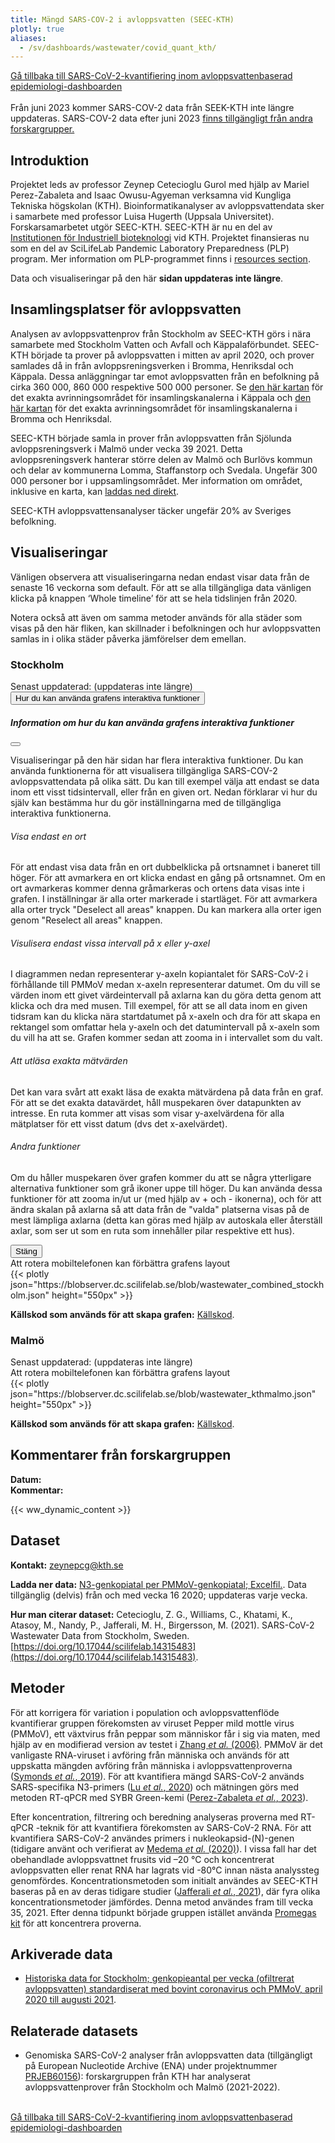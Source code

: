 ```yaml
---
title: Mängd SARS-COV-2 i avloppsvatten (SEEC-KTH)
plotly: true
aliases:
  - /sv/dashboards/wastewater/covid_quant_kth/
---
```


<div class="mt-3">
  <a href="/sv/dashboards/wastewater/covid_quantification/"><i class="bi bi-arrow-left-circle-fill"></i> Gå tillbaka till SARS-CoV-2-kvantifiering inom avloppsvattenbaserad epidemiologi-dashboarden</a>
</div>
<br>

<div class="alert alert-info">Från juni 2023 kommer SARS-COV-2 data från SEEK-KTH inte längre uppdateras. SARS-COV-2 data efter juni 2023 <a href="/sv/dashboards/wastewater/covid_quantification/covid_quant_slu/">finns tillgängligt från andra forskargrupper.</a></div>


## Introduktion

Projektet leds av professor Zeynep Cetecioglu Gurol med hjälp av Mariel Perez-Zabaleta and Isaac Owusu-Agyeman verksamna vid Kungliga Tekniska högskolan (KTH). Bioinformatikanalyser av avloppsvattendata sker i samarbete med professor Luisa Hugerth (Uppsala Universitet). Forskarsamarbetet utgör SEEC-KTH. SEEC-KTH är nu en del av [Institutionen för Industriell bioteknologi](https://www.kth.se/dib/department-of-industrial-biotechnology-1.783103) vid KTH. Projektet finansieras nu som en del av SciLifeLab Pandemic Laboratory Preparedness (PLP) program. Mer information om PLP-programmet finns i [resources section](/resources/).

Data och visualiseringar på den här **sidan uppdateras inte längre**.

## Insamlingsplatser för avloppsvatten

Analysen av avloppsvattenprov från Stockholm av SEEC-KTH görs i nära samarbete med Stockholm Vatten och Avfall och Käppalaförbundet. SEEC-KTH började ta prover på avloppsvatten i mitten av april 2020, och prover samlades då in från avloppsreningsverken i Bromma, Henriksdal och Käppala. Dessa anläggningar tar emot avloppsvatten från en befolkning på cirka 360 000, 860 000 respektive 500 000 personer. Se [den här kartan](/wastewater/map_Kappala.pdf) för det exakta avrinningsområdet för insamlingskanalerna i Käppala och [den här kartan](/wastewater/map_Bromma_Henriksdal.pdf) för det exakta avrinningsområdet för insamlingskanalerna i Bromma och Henriksdal.

SEEC-KTH började samla in prover från avloppsvatten från Sjölunda avloppsreningsverk i Malmö under vecka 39 2021. Detta avloppsreningsverk hanterar större delen av Malmö och Burlövs kommun och delar av kommunerna Lomma, Staffanstorp och Svedala. Ungefär 300 000 personer bor i uppsamlingsområdet. Mer information om området, inklusive en karta, kan [laddas ned direkt](/wastewater/sjolunda.pdf).

SEEC-KTH avloppsvattensanalyser täcker ungefär 20% av Sveriges befolkning.

## Visualiseringar

Vänligen observera att visualiseringarna nedan endast visar data från de senaste 16 veckorna som default. För att se alla tillgängliga data vänligen klicka på knappen ‘Whole timeline’ för att se hela tidslinjen från 2020.

Notera också att även om samma metoder används för alla städer som visas på den här fliken, kan skillnader i befolkningen och hur avloppsvatten samlas in i olika städer påverka jämförelser dem emellan.

### Stockholm

<div class="alert alert-info">Senast uppdaterad: <span id="last_modified_stockholm"></span> (uppdateras inte längre)</div>

<button type="button" class="btn btn-sm btn-outline-secondary mb-2" data-bs-toggle="modal" data-bs-target="#interactiveFeaturesModal">
  Hur du kan använda grafens interaktiva funktioner
</button>

 <div class="modal fade" id="interactiveFeaturesModal" tabindex="-1" aria-labelledby="interactiveFeaturesModalLabel" aria-hidden="true">
  <div class="modal-dialog modal-lg">
    <div class="modal-content">
      <div class="modal-header">
        <h5 class="modal-title" id="interactiveFeaturesModalLabel">Information om hur du kan använda grafens interaktiva funktioner</h5>
        <button type="button" class="btn-close" data-bs-dismiss="modal" aria-label="Close"></button>
      </div>
      <div class="modal-body">
        <p>Visualiseringar på den här sidan har flera interaktiva funktioner. Du kan använda funktionerna för att visualisera tillgängliga SARS-COV-2 avloppsvattendata på olika sätt. Du kan till exempel välja att endast se data inom ett visst tidsintervall, eller från en given ort. Nedan förklarar vi hur du själv kan bestämma hur du gör inställningarna med de tillgängliga interaktiva funktionerna.</p><h6>Visa endast en ort</h6>
        <p>För att endast visa data från en ort dubbelklicka på ortsnamnet i baneret till höger. För att avmarkera en ort klicka endast en gång på ortsnamnet. Om en ort avmarkeras kommer denna gråmarkeras och ortens data visas inte i grafen. I inställningar är alla orter markerade i startläget. För att avmarkera alla orter tryck "Deselect all areas" knappen. Du kan markera alla orter igen genom "Reselect all areas" knappen.</p>
        <h6>Visulisera endast vissa intervall på x eller y-axel</h6>
        <p>I diagrammen nedan representerar y-axeln kopiantalet för SARS-CoV-2 i förhållande till PMMoV medan x-axeln representerar datumet. Om du vill se värden inom ett givet värdeintervall på axlarna kan du göra detta genom att klicka och dra med musen. Till exempel, för att se all data inom en given tidsram kan du klicka nära startdatumet på x-axeln och dra för att skapa en rektangel som omfattar hela y-axeln och det datumintervall på x-axeln som du vill ha att se. Grafen kommer sedan att zooma in i intervallet som du valt.</p>
        <h6>Att utläsa exakta mätvärden</h6>
        <p>Det kan vara svårt att exakt läsa de exakta mätvärdena på data från en graf. För att se det exakta datavärdet, håll muspekaren över datapunkten av intresse. En ruta kommer att visas som visar y-axelvärdena för alla mätplatser för ett visst datum (dvs det x-axelvärdet).</p>
        <h6>Andra funktioner</h6>
        <p>Om du håller muspekaren över grafen kommer du att se några ytterligare alternativa funktioner som grå ikoner uppe till höger. Du kan använda dessa funktioner för att zooma in/ut ur (med hjälp av + och - ikonerna), och för att ändra skalan på axlarna så att data från de "valda" platserna visas på de mest lämpliga axlarna (detta kan göras med hjälp av autoskala eller återställ axlar, som ser ut som en ruta som innehåller pilar respektive ett hus).</p>
      </div>
      <div class="modal-footer">
        <button type="button" class="btn btn-secondary" data-bs-dismiss="modal">Stäng</button>
      </div>
    </div>
  </div>
</div>

<div class="d-md-none alert alert-info">
  Att rotera mobiltelefonen kan förbättra grafens layout
</div>

<div class="plot_wrapper mb-3">
  <div class="table-responsive">{{< plotly json="https://blobserver.dc.scilifelab.se/blob/wastewater_combined_stockholm.json" height="550px" >}}</div>
</div>

**Källskod som används för att skapa grafen:** [Källskod](https://github.com/ScilifelabDataCentre/pathogens-portal-visualisations/blob/main/wastewater/combined_stockholm_regular.py).

### Malmö

<div class="alert alert-info">Senast uppdaterad: <span id="last_modified_malmo"></span> (uppdateras inte längre)</div>

<div class="d-md-none alert alert-info">
  Att rotera mobiltelefonen kan förbättra grafens layout
</div>

<div class="plot_wrapper mb-3">
  <div class="table-responsive">{{< plotly json="https://blobserver.dc.scilifelab.se/blob/wastewater_kthmalmo.json" height="550px" >}}</div>
</div>

**Källskod som används för att skapa grafen:** [Källskod](https://github.com/ScilifelabDataCentre/pathogens-portal-visualisations/blob/main/wastewater/quant_malmo_kthplot.py).

## Kommentarer från forskargruppen

<div><b>Datum:</b> <span id="kth_comment_date"></span><br><b>Kommentar:</b> <span id="kth_comment"></span></div>

{{< ww_dynamic_content >}}

## Dataset

**Kontakt:** <zeynepcg@kth.se>

**Ladda ner data:** [N3-genkopiatal per PMMoV-genkopiatal; Excelfil.](https://blobserver.dc.scilifelab.se/blob/stockholm_wastewater_method_Sep_2021.xlsx). Data tillgänglig (delvis) från och med vecka 16 2020; uppdateras varje vecka.

**Hur man citerar dataset:**
Cetecioglu, Z. G., Williams, C., Khatami, K., Atasoy, M., Nandy, P., Jafferali, M. H., Birgersson, M. (2021). SARS-CoV-2 Wastewater Data from Stockholm, Sweden. [https://doi.org/10.17044/scilifelab.14315483](https://doi.org/10.17044/scilifelab.14315483).

## Metoder

För att korrigera för variation i population och avloppsvattenflöde kvantifierar gruppen förekomsten av viruset Pepper mild mottle virus (PMMoV), ett växtvirus från peppar som människor får i sig via maten, med hjälp av en modifierad version av testet i [Zhang _et al._ (2006)](https://doi.org/10.1371/journal.pbio.0040003). PMMoV är det vanligaste RNA-viruset i avföring från människa och används för att uppskatta mängden avföring från människa i avloppsvattenproverna ([Symonds _et al._, 2019](https://doi.org/10.1371/journal.ppat.1007639)). För att kvantifiera mängd SARS-CoV-2 används SARS-specifika N3-primers ([Lu _et al._, 2020](https://doi.org/10.3201/eid2608.201246)) och mätningen görs med metoden RT-qPCR med SYBR Green-kemi ([Perez-Zabaleta _et al._, 2023](https://doi.org/10.1016/j.scitotenv.2022.160023)).

Efter koncentration, filtrering och beredning analyseras proverna med RT-qPCR -teknik för att kvantifiera förekomsten av SARS-CoV-2 RNA. För att kvantifiera SARS-CoV-2 användes primers i nukleokapsid-(N)-genen (tidigare använt och verifierat av [Medema _et al._ (2020)](https://doi.org/10.1021/acs.estlett.0c00357)). I vissa fall har det obehandlade avloppsvattnet frusits ​​vid –20 °C och koncentrerat avloppsvatten eller renat RNA har lagrats vid -80°C innan nästa analyssteg genomfördes. Koncentrationsmetoden som initialt användes av SEEC-KTH baseras på en av deras tidigare studier ([Jafferali _et al._, 2021](https://doi.org/10.1016/j.scitotenv.2020.142939)), där fyra olika koncentrationsmetoder jämfördes. Denna metod användes fram till vecka 35, 2021. Efter denna tidpunkt började gruppen istället använda [Promegas kit](https://se.promega.com/applications/virus-detection-assay-coronavirus-detection-covid-19-sars-cov-2/wastewater-based-epidemiology-covid19/) för att koncentrera proverna.

## Arkiverade data

- [Historiska data for Stockholm; genkopieantal per vecka (ofiltrerat avloppsvatten) standardiserat med bovint coronavirus och PMMoV, april 2020 till augusti 2021](/sv/dashboards/wastewater/covid_quantification/historic_stockholm).

## Relaterade datasets

- Genomiska SARS-CoV-2 analyser från avloppsvatten data (tillgängligt på European Nucleotide Archive (ENA) under projektnummer [PRJEB60156](https://www.ebi.ac.uk/ena/browser/view/PRJEB60156)): forskargruppen från KTH har analyserat avloppsvattenprover från Stockholm och Malmö (2021-2022).

<br>
<div class="mt-3">
  <a href="/sv/dashboards/wastewater/covid_quantification/"><i class="bi bi-arrow-left-circle-fill"></i> Gå tillbaka till SARS-CoV-2-kvantifiering inom avloppsvattenbaserad epidemiologi-dashboarden</a>
</div>
